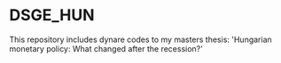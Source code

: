 # DSGE_HUN
This repository includes dynare codes to my masters  thesis: 'Hungarian monetary policy: What changed after the recession?'

